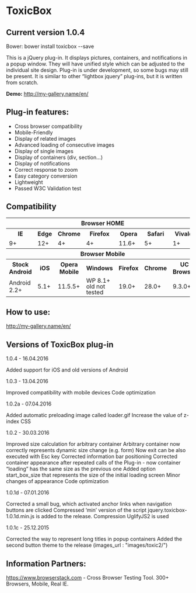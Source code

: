 # ToxicBox

<h2>Current version 1.0.4</h2>

Bower: bower install toxicbox --save

This is a jQuery plug-in. It displays pictures, containers, and notifications in a popup window. They will have unified style which can be adjusted to the individual site design. Plug-in is under development, so some bugs may still be present.
It is similar to other “lightbox jquery” plug-ins, but it is written from scratch.

<strong>Demo:</strong> http://my-gallery.name/en/

<h2>Plug-in features:</h2>

<ul>
<li><span>Cross browser compatibility</span></li>
<li><span>Mobile-Friendly</span></li>
<li><span>Display of related images</span></li>
<li><span>Advanced loading of consecutive images</span></li>
<li><span>Display of single images</span></li>
<li><span>Display of containers (div, section...)</span></li>
<li><span>Display of notifications</span></li>
<li><span>Correct response to zoom</span></li>
<li><span>Easy category conversion</span></li>
<li><span>Lightweight</span></li>
<li><span>Passed W3C Validation test</span></li>
</ul>

<h2>Compatibility</h2>
<table id="cross" style="width:100%;">
<tr>
<th colspan="7">Browser HOME</th>
</tr>
<tr>
<th>IE</th><th>Edge</th><th>Chrome</th><th>Firefox</th><th>Opera</th><th>Safari</th><th>Vivaldi</th>
</tr>
<tr>
<td>9+</td><td>12+</td><td>4+</td><td>4+</td><td>11.6+</td><td>5+</td><td>1+</td>
</tr>
<tr>
<th colspan="7">Browser Mobile</th>
</tr>
<tr>
<th>Stock Android</th><th>iOS</th><th>Opera Mobile</th><th>Windows</th><th>Firefox</th><th>Chrome</th><th>UC Browser</th>
</tr>
<tr>
<td>Android 2.2+</td><td>5.1+</td><td>11.5.5+</td><td style="line-height:1em;">WP 8.1+<br />old not tested</td><td>19.0+</td><td style="line-height:1em;">28.0+</td><td>9.3.0+</td>
</tr>
</table>

<h2>How to use:</h2>

http://my-gallery.name/en/

<h2>Versions of ToxicBox plug-in</h2>

1.0.4 - 16.04.2016

Added support for iOS and old versions of Android

1.0.3 - 13.04.2016

Improved compatibility with mobile devices
Code optimization

1.0.2a - 07.04.2016

Added automatic preloading image called loader.gif
Increase the value of z-index CSS

1.0.2 - 30.03.2016

Improved size calculation for arbitrary container
Arbitrary container now correctly represents dynamic size change (e.g. form)
Now exit can be also executed with Esc key
Corrected information bar positioning
Corrected container appearance after repeated calls of the Plug-in - now container “loading” has the same size as the previous one
Added option start_box_size that represents the size of the initial loading screen
Minor changes of appearance
Code optimization

1.0.1d - 07.01.2016

Corrected a small bug, which activated anchor links when navigation buttons are clicked
Compressed ‘min’ version of the script jquery.toxicbox-1.0.1d.min.js is added to the release. Compression UglifyJS2 is used

1.0.1c - 25.12.2015

Corrected the way to represent long titles in popup containers
Added the second button theme to the release (images_url : "images/toxic2/")

<h2>Information Partners:</h2>

https://www.browserstack.com - Cross Browser Testing Tool. 300+ Browsers, Mobile, Real IE.
